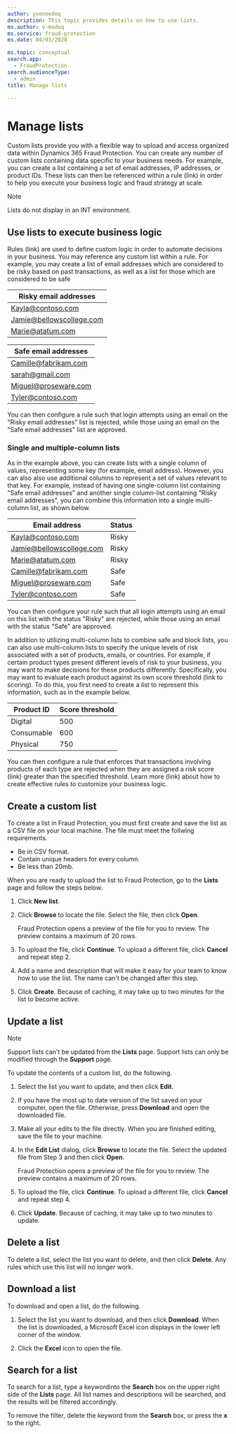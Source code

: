 ```yaml
---
author: yvonnedeq
description: This topic provides details on how to use lists.
ms.author: v-madeq
ms.service: fraud-protection
ms.date: 04/03/2020

ms.topic: conceptual
search.app: 
  - FraudProtection
search.audienceType:
  - admin
title: Manage lists

---
```

# Manage lists

Custom lists provide you with a flexible way to upload and access organized data within Dynamics 365 Fraud Protection. You can create any number of custom lists containing data specific to your business needs. For example, you can create a list containing a set of email addresses, IP addresses, or product IDs. These lists can then be referenced within a rule (link) in order to help you execute your business logic and fraud strategy at scale.

> [!NOTE]
> Lists do not display in an INT environment.

## Use lists to execute business logic

Rules (link) are used to define custom logic in order to automate decisions in your business. You may reference any custom list within a rule. For example, you may create a list of email addresses which are considered to be risky based on past transactions, as well as a list for those which are considered to be safe

|Risky email addresses |
|--------------|
|Kayla@contoso.com |
|Jamie@bellowscollege.com |
|Marie@atatum.com |

|Safe email addresses |
|--------------|
|Camille@fabrikam.com |
|sarah@gmail.com |
|Miguel@proseware.com |
|Tyler@contoso.com |

You can then configure a rule such that login attempts using an email on the "Risky email addresses" list is rejected, while those using an email on the "Safe email addresses" list are approved. 

### Single and multiple-column lists

As in the example above, you can create lists with a single column of values, representing some key (for example, email address). However, you can also also use additional columns to represent a set of values relevant to that key. For example, instead of having one single-column list containing "Safe email addresses" and another single column-list containing "Risky email addresses", you can combine this information into a single multi-column list, as shown below.

|Email address|Status|
|--------------|--------------|
|Kayla@contoso.com |Risky|
|Jamie@bellowscollege.com|Risky|
|Marie@atatum.com|Risky|
|Camille@fabrikam.com|Safe|
|Miguel@proseware.com |Safe |
|Tyler@contoso.com |Safe |

You can then configure your rule such that all login attempts using an email on this list with the status "Risky" are rejected, while those using an email with the status "Safe" are approved.

In addition to utilizing multi-column lists to combine safe and block lists, you can also use multi-column lists to specify the unique levels of risk associated with a set of products, emails, or countries. For example, if certain product types present different levels of risk to your business, you may want to make decisions for these products differently. Specifically, you may want to evaluate each product against its own score threshold (link to scoring). To do this, you first need to create a list to represent this information, such as in the example below. 

|Product ID    |Score threshold|
|--------------|--------------|
|Digital    |500|
|Consumable    |600|
|Physical    |750|

You can then configure a rule that enforces that transactions involving products of each type are rejected when they are assigned a risk score (link) greater than the specified threshold. Learn more (link) about how to create effective rules to customize your business logic. 

## Create a custom list

To create a list in Fraud Protection, you must first create and save the list as a CSV file on your local machine. The file must meet the follwing requirements.
- Be in CSV format.
-	Contain unique headers for every column.
-	Be less than 20mb.

When you are ready to upload the list to Fraud Protection, go to the **Lists** page and follow the steps below.
1. Click **New list**. 
1. Click **Browse** to locate the file. Select the file, then click **Open**. 

    Fraud Protection opens a preview of the file for you to review. The preview contains a maximum of 20 rows. 
    
1. To upload the file, click **Continue**. To upload a different file, click **Cancel** and repeat step 2. 
1. Add a name and description that will make it easy for your team to know how to use the list. The name can't be changed after this step. 

1. Click **Create**. Because of caching, it may take up to two minutes for the list to become active. 

## Update a list

> [!NOTE]
>  Support lists can't be updated from the **Lists** page. Support lists can only be modified through the **Support** page. 

To update the contents of a custom list, do the following.
1. Select the list you want to update, and then click **Edit**. 
1. If you have the most up to date version of the list saved on your computer, open the file. Otherwise, press **Download** and open the downloaded file. 
1. Make all your edits to the file directly. When you are finished editing, save the file to your machine. 
1. In the **Edit List** dialog, click **Browse** to locate the file. Select the updated file from Step 3 and then click **Open**. 
    
    Fraud Protection opens a preview of the file for you to review. The preview contains a maximum of 20 rows. 

1. To upload the file, click **Continue**. To upload a different file, click **Cancel** and repeat step 4. 
1.	Click **Update**. Because of caching, it may take up to two minutes to update. 


## Delete a list

To delete a list, select the list you want to delete, and then click **Delete**. Any rules which use this list will no longer work. 
   

## Download a list

To download and open a list, do the following.

1. Select the list you want to download, and then click **Download**. When the list is downloaded, a Microsoft Excel icon displays in the lower left corner of the window.

1. Click the **Excel** icon to open the file.

## Search for a list

To search for a list, type a keywordinto the **Search** box on the upper right side of the **Lists** page. All list names and descriptions will be searched, and the results will be filtered accordingly. 

To remove the filter, delete the keyword from the **Search** box, or press the **x** to the right.
